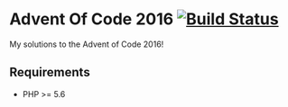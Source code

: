 Advent Of Code 2016 [![Build Status](https://travis-ci.org/ElvenSpellmaker/AdventOfCode2016.svg?branch=master)](https://travis-ci.org/ElvenSpellmaker/AdventOfCode2016)
===================

My solutions to the Advent of Code 2016!

## Requirements
 * PHP >= 5.6
